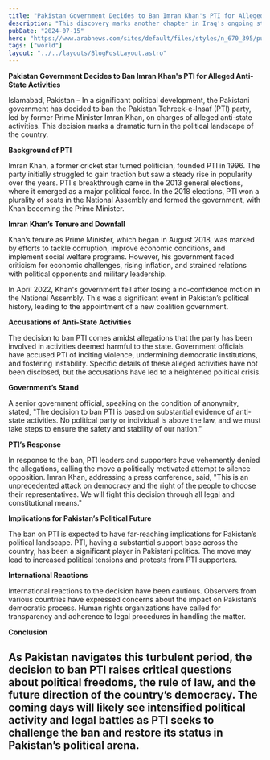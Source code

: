 ```yaml
---
title: "Pakistan Government Decides to Ban Imran Khan's PTI for Alleged Anti-State Activities"
description: "This discovery marks another chapter in Iraq's ongoing struggle to uncover the brutal legacy left by the extremist group."
pubDate: "2024-07-15"
hero: "https://www.arabnews.com/sites/default/files/styles/n_670_395/public/2024/01/04/4166976-869885219.jpg?itok=5uj7d55P"
tags: ["world"]
layout: "../../layouts/BlogPostLayout.astro"
---
```

**Pakistan Government Decides to Ban Imran Khan's PTI for Alleged Anti-State Activities**

Islamabad, Pakistan – In a significant political development, the Pakistani government has decided to ban the Pakistan Tehreek-e-Insaf (PTI) party, led by former Prime Minister Imran Khan, on charges of alleged anti-state activities. This decision marks a dramatic turn in the political landscape of the country.

**Background of PTI**

Imran Khan, a former cricket star turned politician, founded PTI in 1996. The party initially struggled to gain traction but saw a steady rise in popularity over the years. PTI's breakthrough came in the 2013 general elections, where it emerged as a major political force. In the 2018 elections, PTI won a plurality of seats in the National Assembly and formed the government, with Khan becoming the Prime Minister.

**Imran Khan’s Tenure and Downfall**

Khan’s tenure as Prime Minister, which began in August 2018, was marked by efforts to tackle corruption, improve economic conditions, and implement social welfare programs. However, his government faced criticism for economic challenges, rising inflation, and strained relations with political opponents and military leadership.

In April 2022, Khan's government fell after losing a no-confidence motion in the National Assembly. This was a significant event in Pakistan’s political history, leading to the appointment of a new coalition government.

**Accusations of Anti-State Activities**

The decision to ban PTI comes amidst allegations that the party has been involved in activities deemed harmful to the state. Government officials have accused PTI of inciting violence, undermining democratic institutions, and fostering instability. Specific details of these alleged activities have not been disclosed, but the accusations have led to a heightened political crisis.

**Government’s Stand**

A senior government official, speaking on the condition of anonymity, stated, "The decision to ban PTI is based on substantial evidence of anti-state activities. No political party or individual is above the law, and we must take steps to ensure the safety and stability of our nation."

**PTI’s Response**

In response to the ban, PTI leaders and supporters have vehemently denied the allegations, calling the move a politically motivated attempt to silence opposition. Imran Khan, addressing a press conference, said, "This is an unprecedented attack on democracy and the right of the people to choose their representatives. We will fight this decision through all legal and constitutional means."

**Implications for Pakistan’s Political Future**

The ban on PTI is expected to have far-reaching implications for Pakistan’s political landscape. PTI, having a substantial support base across the country, has been a significant player in Pakistani politics. The move may lead to increased political tensions and protests from PTI supporters.

**International Reactions**

International reactions to the decision have been cautious. Observers from various countries have expressed concerns about the impact on Pakistan’s democratic process. Human rights organizations have called for transparency and adherence to legal procedures in handling the matter.

**Conclusion**

As Pakistan navigates this turbulent period, the decision to ban PTI raises critical questions about political freedoms, the rule of law, and the future direction of the country’s democracy. The coming days will likely see intensified political activity and legal battles as PTI seeks to challenge the ban and restore its status in Pakistan’s political arena.
---